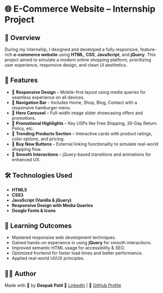# 🌐 E-Commerce Website – Internship Project

## 📌 Overview

During my internship, I designed and developed a fully responsive, feature-rich **e-commerce website** using **HTML**, **CSS**, **JavaScript**, and **jQuery**. This project aimed to simulate a modern online shopping platform, prioritizing user experience, responsive design, and clean UI aesthetics.

## 🚀 Features

* 🔹 **Responsive Design** – Mobile-first layout using media queries for seamless experience on all devices.
* 🔹 **Navigation Bar** – Includes Home, Shop, Blog, Contact with a responsive hamburger menu.
* 🔹 **Hero Carousel** – Full-width image slider showcasing offers and promotions.
* 🔹 **Promotional Highlights** – Key USPs like Free Shipping, 30-Day Return Policy, etc.
* 🔹 **Trending Products Section** – Interactive cards with product ratings, color options, and pricing.
* 🔹 **Buy Now Buttons** – External linking functionality to simulate real-world shopping flow.
* 🔹 **Smooth Interactions** – jQuery-based transitions and animations for enhanced UX.

## 🛠️ Technologies Used

* **HTML5**
* **CSS3**
* **JavaScript (Vanilla & jQuery)**
* **Responsive Design with Media Queries**
* **Google Fonts & Icons**

## 🧠 Learning Outcomes

* Mastered responsive web development techniques.
* Gained hands-on experience in using **jQuery** for smooth interactions.
* Improved semantic HTML usage for accessibility & SEO.
* Optimized frontend for faster load times and better performance.
* Applied real-world UI/UX principles.

## 🧑‍💻 Author

Made with 💙 by **Deepak Patil**
🔗 [LinkedIn](https://www.linkedin.com/in/deepak-patil-23772b252/) | 📁 [GitHub Profile](https://github.com/deepakp2410) 
